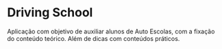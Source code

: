 # Driving School

Aplicação com objetivo de auxiliar alunos de Auto Escolas, com a fixação do conteúdo teórico. Além de dicas com conteúdos práticos.